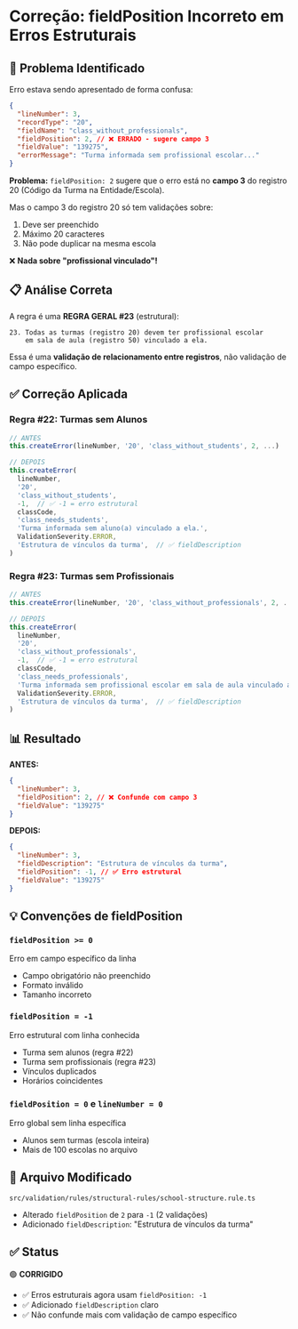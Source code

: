 # Correção: fieldPosition Incorreto em Erros Estruturais

## 🎯 Problema Identificado

Erro estava sendo apresentado de forma confusa:

```json
{
  "lineNumber": 3,
  "recordType": "20",
  "fieldName": "class_without_professionals",
  "fieldPosition": 2, // ❌ ERRADO - sugere campo 3
  "fieldValue": "139275",
  "errorMessage": "Turma informada sem profissional escolar..."
}
```

**Problema:** `fieldPosition: 2` sugere que o erro está no **campo 3** do registro 20 (Código da Turma na Entidade/Escola).

Mas o campo 3 do registro 20 só tem validações sobre:

1. Deve ser preenchido
2. Máximo 20 caracteres
3. Não pode duplicar na mesma escola

❌ **Nada sobre "profissional vinculado"!**

## 📋 Análise Correta

A regra é uma **REGRA GERAL #23** (estrutural):

```
23. Todas as turmas (registro 20) devem ter profissional escolar
    em sala de aula (registro 50) vinculado a ela.
```

Essa é uma **validação de relacionamento entre registros**, não validação de campo específico.

## ✅ Correção Aplicada

### Regra #22: Turmas sem Alunos

```typescript
// ANTES
this.createError(lineNumber, '20', 'class_without_students', 2, ...)

// DEPOIS
this.createError(
  lineNumber,
  '20',
  'class_without_students',
  -1,  // ✅ -1 = erro estrutural
  classCode,
  'class_needs_students',
  'Turma informada sem aluno(a) vinculado a ela.',
  ValidationSeverity.ERROR,
  'Estrutura de vínculos da turma',  // ✅ fieldDescription
)
```

### Regra #23: Turmas sem Profissionais

```typescript
// ANTES
this.createError(lineNumber, '20', 'class_without_professionals', 2, ...)

// DEPOIS
this.createError(
  lineNumber,
  '20',
  'class_without_professionals',
  -1,  // ✅ -1 = erro estrutural
  classCode,
  'class_needs_professionals',
  'Turma informada sem profissional escolar em sala de aula vinculado a ela.',
  ValidationSeverity.ERROR,
  'Estrutura de vínculos da turma',  // ✅ fieldDescription
)
```

## 📊 Resultado

**ANTES:**

```json
{
  "lineNumber": 3,
  "fieldPosition": 2, // ❌ Confunde com campo 3
  "fieldValue": "139275"
}
```

**DEPOIS:**

```json
{
  "lineNumber": 3,
  "fieldDescription": "Estrutura de vínculos da turma",
  "fieldPosition": -1, // ✅ Erro estrutural
  "fieldValue": "139275"
}
```

## 💡 Convenções de fieldPosition

### `fieldPosition >= 0`

Erro em campo específico da linha

- Campo obrigatório não preenchido
- Formato inválido
- Tamanho incorreto

### `fieldPosition = -1`

Erro estrutural com linha conhecida

- Turma sem alunos (regra #22)
- Turma sem profissionais (regra #23)
- Vínculos duplicados
- Horários coincidentes

### `fieldPosition = 0` e `lineNumber = 0`

Erro global sem linha específica

- Alunos sem turmas (escola inteira)
- Mais de 100 escolas no arquivo

## 📁 Arquivo Modificado

`src/validation/rules/structural-rules/school-structure.rule.ts`

- Alterado `fieldPosition` de `2` para `-1` (2 validações)
- Adicionado `fieldDescription`: "Estrutura de vínculos da turma"

## ✅ Status

🟢 **CORRIGIDO**

- ✅ Erros estruturais agora usam `fieldPosition: -1`
- ✅ Adicionado `fieldDescription` claro
- ✅ Não confunde mais com validação de campo específico
